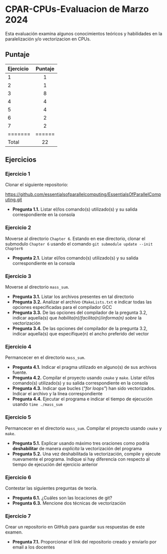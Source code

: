 # CPAR-CPUs-Evaluacion de Marzo 2024

Esta evaluación examina algunos conocimientos teóricos y habilidades en la paralelización y/o vectorizacion en CPUs.

## Puntaje

| Ejercicio | Puntaje  |
|:-------|:--------:|
| 1       | 1 |
| 2       | 1 |
| 3       | 8 |
| 4       | 4 |
| 5       | 4 |
| 6       | 2 |
| 7       | 2 |
| ======= |======  |
| Total   | 22 |

## Ejercicios

### Ejercicio 1
Clonar el siguiente repositorio:

https://github.com/essentialsofparallelcomputing/EssentialsOfParallelComputing.git

- **Pregunta 1.1.** Listar el/los comando(s) utilizado(s) y su salida correspondiente en la consola

### Ejercicio 2

Moverse al directorio `Chapter 6`. Estando en ese directorio, clonar el submodulo `Chapter 6` usando el comando `git submodule update --init Chapter6`

- **Pregunta 2.1.** Listar el/los comando(s) utilizado(s) y su salida correspondiente en la consola

### Ejercicio 3
Moverse al directorio `mass_sum`. 

- **Pregunta 3.1.** Listar los archivos presentes en tal directorio
- **Pregunta 3.2.** Analizar el archivo `CMakeLists.txt` e indicar todas las opciones especificadas para el compilador GCC
- **Pregunta 3.3.** De las opciones del compilador de la pregunta 3.2, indicar aquella(s) que _habilita(n)_/_facilita(n)_/_informa(n) sobre_ la vectorización
- **Pregunta 3.4.** De las opciones del compilador de la pregunta 3.2, indicar aquella(s) que especifique(n) el ancho preferido del vector


### Ejercicio 4
Permancecer en el directorio `mass_sum`. 

- **Pregunta 4.1.** Indicar el pragma utilizado en alguno(s) de sus archivos fuente. 
- **Pregunta 4.2.** Compilar el proyecto usando `cmake` y `make`.  Listar el/los comando(s) utilizado(s) y su salida correspondiente en la consola
- **Pregunta 4.3.** Indicar que bucles (_"for loops"_) han sido vectorizados. Indicar el archivo y la línea correspondiente
- **Pregunta 4.4.** Ejecutar el programa e indicar el tiempo de ejecución usando `time ./mass_sum`

### Ejercicio 5
Permancecer en el directorio `mass_sum`. Compilar el proyecto usando `cmake` y `make`.

- **Pregunta 5.1.** Explicar usando máximo tres oraciones como podría **deshabilitar** de manera _explícita_ la vectorización del programa
- **Pregunta 5.2.** Una vez deshabilitada la vectorización, compile y ejecute nuevamente el programa. Indique si hay diferencia con respecto al tiempo de ejecución del ejercicio anterior

### Ejercicio 6
Contestar las siguientes preguntas de teoría.

- **Pregunta 6.1.** ¿Cuáles son las locaciones de git?
- **Pregunta 6.3.** Mencione dos técnicas de vectorización

### Ejercicio 7
Crear un repositorio en GitHub para guardar sus respuestas de este examen.

- **Pregunta 7.1.** Proporcionar el link del repositorio creado y enviarlo por email a los docentes
